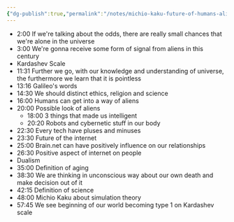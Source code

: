 ```yaml
---
{"dg-publish":true,"permalink":"/notes/michio-kaku-future-of-humans-aliens-space-travel-and-physics-lex-fridman-podcast-45/"}
---
```


- 2:00 If we're talking about the odds, there are really small chances that we're alone in the universe
- 3:00 We're gonna receive some form of signal from aliens in this century
- Kardashev Scale
- 11:31 Further we go, with our knowledge and understanding of universe, the furthermore we learn that it is pointless
- 13:16 Galileo's words
- 14:30 We should distinct ethics, religion and science
- 16:00 Humans can get into a way of aliens
- 20:00 Possible look of aliens
	- 18:00 3 things that made us intelligent
	- 20:20 Robots and cybernetic stuff in our body
- 22:30 Every tech have pluses and minuses
- 23:30 Future of the internet
- 25:00 Brain.net can have positively influence on our relationships
- 26:30 Positive aspect of internet on people
- Dualism
- 35:00 Definition of aging
- 38:30 We are thinking in unconscious way about our own death and make decision out of it
- 42:15 Definition of science
- 48:00 Michio Kaku about simulation theory
- 57:45 We see beginning of our world becoming type 1 on Kardashev scale 